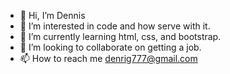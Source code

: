 - 👋 Hi, I’m Dennis
- 👀 I’m interested in code and how serve with it.
- 🌱 I’m currently learning html, css, and bootstrap. 
- 💞️ I’m looking to collaborate on getting a job.
- 📫 How to reach me denrig777@gmail.com

<!---
DENRIG777/DENRIG777 is a ✨ special ✨ repository because its `README.md` (this file) appears on your GitHub profile.
You can click the Preview link to take a look at your changes.
--->
